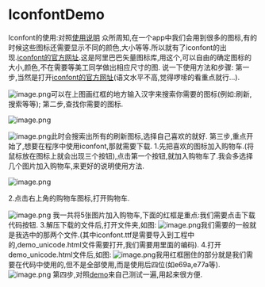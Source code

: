 # IconfontDemo

Iconfont的使用:对照[使用说明](http://www.jianshu.com/p/a422f746d6e4)
众所周知,在一个app中我们会用到很多的图标,有的时候这些图标还需要显示不同的颜色,大小等等.所以就有了iconfont的出现.[iconfont的官方网址](http://www.iconfont.cn/).这是阿里巴巴矢量图标库,用这个,可以自由的确定图标的大小,颜色,不在需要等美工同学做出相应尺寸的图.
说一下使用方法和步骤:
第一步,当然是打开[iconfont的官方网址](http://www.iconfont.cn/)(语文水平不高,觉得啰嗦的看重点就行...).

![image.png](http://upload-images.jianshu.io/upload_images/1243653-2add8a7cbb35ccca.png?imageMogr2/auto-orient/strip%7CimageView2/2/w/1240)可以在上图画红框的地方输入汉字来搜索你需要的图标(例如:刷新,搜索等等);
第二步,查找你需要的图标.

![image.png](http://upload-images.jianshu.io/upload_images/1243653-998a7024ab2fb538.png?imageMogr2/auto-orient/strip%7CimageView2/2/w/1240)

![image.png](http://upload-images.jianshu.io/upload_images/1243653-f9d08e726ab5476b.png?imageMogr2/auto-orient/strip%7CimageView2/2/w/1240)此时会搜索出所有的刷新图标,选择自己喜欢的就好.
第三步,重点开始了,想要在程序中使用iconfont,那就需要下载.
  1.先把喜欢的图标加入购物车.(将鼠标放在图标上就会出现三个按钮),点击第一个按钮,就加入购物车了.我会多选择几个图片加入购物车,来更好的说明使用方法.

![image.png](http://upload-images.jianshu.io/upload_images/1243653-4efca94eddd49b23.png?imageMogr2/auto-orient/strip%7CimageView2/2/w/1240)

2.点击右上角的购物车图标,打开购物车.

![image.png](http://upload-images.jianshu.io/upload_images/1243653-42750b57972b4115.png?imageMogr2/auto-orient/strip%7CimageView2/2/w/1240)
我一共将5张图片加入购物车,下面的红框是重点:我们需要点击下载代码按钮.
3.解压下载的文件后,打开文件夹,如图:
![image.png](http://upload-images.jianshu.io/upload_images/1243653-c7fbf15ac976e5b2.png?imageMogr2/auto-orient/strip%7CimageView2/2/w/1240)我们需要的一般就是我选中的那两个文件.(其中iconfont.ttf是需要导入到工程中的,demo_unicode.html文件需要打开,我们需要用里面的编码).
4.打开demo_unicode.html文件后,如图:
![image.png](http://upload-images.jianshu.io/upload_images/1243653-5b17eadfba98e0af.png?imageMogr2/auto-orient/strip%7CimageView2/2/w/1240)我用红框圈住的部分就是我们需要在代码中使用的,但不是全部使用,而是使用后四位(如e69a,e77a等).
![image.png](http://upload-images.jianshu.io/upload_images/1243653-37918d3225ac039b.png?imageMogr2/auto-orient/strip%7CimageView2/2/w/1240)
第四步,对照[demo](https://github.com/ZSyingyu/IconfontDemo)来自己测试一遍,用起来很方便.
